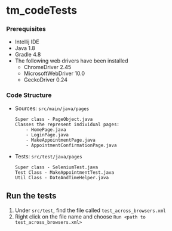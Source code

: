 # tm_codeTests

### Prerequisites

- Intellij IDE
- Java 1.8
- Gradle 4.8
- The following web drivers have been installed
    - ChromeDriver 2.45
    - MicrosoftWebDriver 10.0
    - GeckoDriver 0.24
    
### Code Structure

- Sources: `src/main/java/pages`

    ```
    Super class - PageObject.java
    Classes the represent individual pages:
        - HomePage.java
        - LoginPage.java
        - MakeAppointmentPage.java
        - AppointmentConfirmationPage.java
    ```

- Tests: `src/test/java/pages`

    ```
    Super class - SeleniumTest.java
    Test Class - MakeAppointmentTest.java
    Util Class - DateAndTimeHelper.java
    ```

 ## Run the tests

   1. Under `src/test`, find the file called `test_across_browsers.xml`
   2. Right click on the file name and choose `Run <path to test_across_browsers.xml>`

